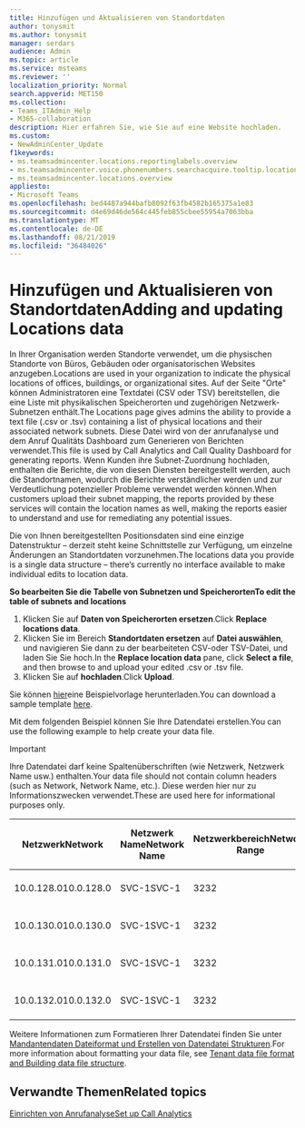 ```yaml
---
title: Hinzufügen und Aktualisieren von Standortdaten
author: tonysmit
ms.author: tonysmit
manager: serdars
audience: Admin
ms.topic: article
ms.service: msteams
ms.reviewer: ''
localization_priority: Normal
search.appverid: MET150
ms.collection:
- Teams_ITAdmin_Help
- M365-collaboration
description: Hier erfahren Sie, wie Sie auf eine Website hochladen.
ms.custom:
- NewAdminCenter_Update
f1keywords:
- ms.teamsadmincenter.locations.reportinglabels.overview
- ms.teamsadmincenter.voice.phonenumbers.searchacquire.tooltip.location
- ms.teamsadmincenter.locations.overview
appliesto:
- Microsoft Teams
ms.openlocfilehash: bed4487a944bafb8092f63fb4582b165375a1e83
ms.sourcegitcommit: d4e69d46de564c445feb855cbee55954a7063bba
ms.translationtype: MT
ms.contentlocale: de-DE
ms.lasthandoff: 08/21/2019
ms.locfileid: "36484026"
---
```

<a name="adding-and-updating-locations-data"></a><span data-ttu-id="a30e3-103">Hinzufügen und Aktualisieren von Standortdaten</span><span class="sxs-lookup"><span data-stu-id="a30e3-103">Adding and updating Locations data</span></span>
============================

<span data-ttu-id="a30e3-104">In Ihrer Organisation werden Standorte verwendet, um die physischen Standorte von Büros, Gebäuden oder organisatorischen Websites anzugeben.</span><span class="sxs-lookup"><span data-stu-id="a30e3-104">Locations are used in your organization to indicate the physical locations of offices, buildings, or organizational sites.</span></span> <span data-ttu-id="a30e3-105">Auf der Seite "Orte" können Administratoren eine Textdatei (CSV oder TSV) bereitstellen, die eine Liste mit physikalischen Speicherorten und zugehörigen Netzwerk-Subnetzen enthält.</span><span class="sxs-lookup"><span data-stu-id="a30e3-105">The Locations page gives admins the ability to provide a text file (.csv or .tsv) containing a list of physical locations and their associated network subnets.</span></span> <span data-ttu-id="a30e3-106">Diese Datei wird von der anrufanalyse und dem Anruf Qualitäts Dashboard zum Generieren von Berichten verwendet.</span><span class="sxs-lookup"><span data-stu-id="a30e3-106">This file is used by Call Analytics and Call Quality Dashboard for generating reports.</span></span> <span data-ttu-id="a30e3-107">Wenn Kunden ihre Subnet-Zuordnung hochladen, enthalten die Berichte, die von diesen Diensten bereitgestellt werden, auch die Standortnamen, wodurch die Berichte verständlicher werden und zur Verdeutlichung potenzieller Probleme verwendet werden können.</span><span class="sxs-lookup"><span data-stu-id="a30e3-107">When customers upload their subnet mapping, the reports provided by these services will contain the location names as well, making the reports easier to understand and use for remediating any potential issues.</span></span>

<span data-ttu-id="a30e3-108">Die von Ihnen bereitgestellten Positionsdaten sind eine einzige Datenstruktur – derzeit steht keine Schnittstelle zur Verfügung, um einzelne Änderungen an Standortdaten vorzunehmen.</span><span class="sxs-lookup"><span data-stu-id="a30e3-108">The locations data you provide is a single data structure – there’s currently no interface available to make individual edits to location data.</span></span> 

<span data-ttu-id="a30e3-109">**So bearbeiten Sie die Tabelle von Subnetzen und Speicherorten**</span><span class="sxs-lookup"><span data-stu-id="a30e3-109">**To edit the table of subnets and locations**</span></span>

1. <span data-ttu-id="a30e3-110">Klicken Sie auf **Daten von Speicherorten ersetzen**.</span><span class="sxs-lookup"><span data-stu-id="a30e3-110">Click **Replace locations data**.</span></span>
2. <span data-ttu-id="a30e3-111">Klicken Sie im Bereich **Standortdaten ersetzen** auf **Datei auswählen**, und navigieren Sie dann zu der bearbeiteten CSV-oder TSV-Datei, und laden Sie Sie hoch.</span><span class="sxs-lookup"><span data-stu-id="a30e3-111">In the **Replace location data** pane, click **Select a file**, and then browse to and upload your edited .csv or .tsv file.</span></span> 
3. <span data-ttu-id="a30e3-112">Klicken Sie auf **hochladen**.</span><span class="sxs-lookup"><span data-stu-id="a30e3-112">Click **Upload**.</span></span> 


<span data-ttu-id="a30e3-113">Sie können [hier](https://github.com/MicrosoftDocs/OfficeDocs-SkypeForBusiness/blob/live/Teams/downloads/locations-template.zip?raw=true)eine Beispielvorlage herunterladen.</span><span class="sxs-lookup"><span data-stu-id="a30e3-113">You can download a sample template [here](https://github.com/MicrosoftDocs/OfficeDocs-SkypeForBusiness/blob/live/Teams/downloads/locations-template.zip?raw=true).</span></span>

<span data-ttu-id="a30e3-114">Mit dem folgenden Beispiel können Sie Ihre Datendatei erstellen.</span><span class="sxs-lookup"><span data-stu-id="a30e3-114">You can use the following example to help create your data file.</span></span> 

> [!IMPORTANT]
> <span data-ttu-id="a30e3-115">Ihre Datendatei darf keine Spaltenüberschriften (wie Netzwerk, Netzwerk Name usw.) enthalten.</span><span class="sxs-lookup"><span data-stu-id="a30e3-115">Your data file should not contain column headers (such as Network, Network Name, etc.).</span></span> <span data-ttu-id="a30e3-116">Diese werden hier nur zu Informationszwecken verwendet.</span><span class="sxs-lookup"><span data-stu-id="a30e3-116">These are used here for informational purposes only.</span></span> </br>

|<span data-ttu-id="a30e3-117">Netzwerk</span><span class="sxs-lookup"><span data-stu-id="a30e3-117">Network</span></span>|<span data-ttu-id="a30e3-118">Netzwerk Name</span><span class="sxs-lookup"><span data-stu-id="a30e3-118">Network Name</span></span>|<span data-ttu-id="a30e3-119">Netzwerkbereich</span><span class="sxs-lookup"><span data-stu-id="a30e3-119">Network Range</span></span>|<span data-ttu-id="a30e3-120">Gebäude Name</span><span class="sxs-lookup"><span data-stu-id="a30e3-120">Building Name</span></span>|<span data-ttu-id="a30e3-121">Besitzertyp</span><span class="sxs-lookup"><span data-stu-id="a30e3-121">Ownership Type</span></span>|<span data-ttu-id="a30e3-122">Gebäudetyp</span><span class="sxs-lookup"><span data-stu-id="a30e3-122">Building Type</span></span>|<span data-ttu-id="a30e3-123">Gebäude-Office-Typ</span><span class="sxs-lookup"><span data-stu-id="a30e3-123">Building Office Type</span></span>|<span data-ttu-id="a30e3-124">Ort</span><span class="sxs-lookup"><span data-stu-id="a30e3-124">City</span></span>|<span data-ttu-id="a30e3-125">PLZ</span><span class="sxs-lookup"><span data-stu-id="a30e3-125">Zip Code</span></span>|<span data-ttu-id="a30e3-126">Land</span><span class="sxs-lookup"><span data-stu-id="a30e3-126">Country</span></span>|<span data-ttu-id="a30e3-127">Bundesland</span><span class="sxs-lookup"><span data-stu-id="a30e3-127">State</span></span>|<span data-ttu-id="a30e3-128">Region</span><span class="sxs-lookup"><span data-stu-id="a30e3-128">Region</span></span>|<span data-ttu-id="a30e3-129">In Corp</span><span class="sxs-lookup"><span data-stu-id="a30e3-129">Inside Corp</span></span>|<span data-ttu-id="a30e3-130">Express Route</span><span class="sxs-lookup"><span data-stu-id="a30e3-130">Express Route</span></span>|
|-|-|-|-|-|-|-|-|-|-|-|-|-|-|
|<span data-ttu-id="a30e3-131">10.0.128.0</span><span class="sxs-lookup"><span data-stu-id="a30e3-131">10.0.128.0</span></span> |<span data-ttu-id="a30e3-132">SVC-1</span><span class="sxs-lookup"><span data-stu-id="a30e3-132">SVC-1</span></span>|<span data-ttu-id="a30e3-133">32</span><span class="sxs-lookup"><span data-stu-id="a30e3-133">32</span></span>|<span data-ttu-id="a30e3-134">USCAMTV001</span><span class="sxs-lookup"><span data-stu-id="a30e3-134">USCAMTV001</span></span>|<span data-ttu-id="a30e3-135">Contoso vermietet Re&F</span><span class="sxs-lookup"><span data-stu-id="a30e3-135">Contoso Leased RE&F</span></span>|<span data-ttu-id="a30e3-136">Office</span><span class="sxs-lookup"><span data-stu-id="a30e3-136">Office</span></span>|<span data-ttu-id="a30e3-137">Re&F</span><span class="sxs-lookup"><span data-stu-id="a30e3-137">RE&F</span></span>|<span data-ttu-id="a30e3-138">Gebirgs Ansicht</span><span class="sxs-lookup"><span data-stu-id="a30e3-138">Mountain View</span></span>|<span data-ttu-id="a30e3-139">94043</span><span class="sxs-lookup"><span data-stu-id="a30e3-139">94043</span></span>|<span data-ttu-id="a30e3-140">USA</span><span class="sxs-lookup"><span data-stu-id="a30e3-140">US</span></span>|<span data-ttu-id="a30e3-141">CA</span><span class="sxs-lookup"><span data-stu-id="a30e3-141">CA</span></span>|<span data-ttu-id="a30e3-142">USA</span><span class="sxs-lookup"><span data-stu-id="a30e3-142">US</span></span>|<span data-ttu-id="a30e3-143">1</span><span class="sxs-lookup"><span data-stu-id="a30e3-143">1</span></span>|<span data-ttu-id="a30e3-144">1</span><span class="sxs-lookup"><span data-stu-id="a30e3-144">1</span></span>|
|<span data-ttu-id="a30e3-145">10.0.130.0</span><span class="sxs-lookup"><span data-stu-id="a30e3-145">10.0.130.0</span></span> |<span data-ttu-id="a30e3-146">SVC-1</span><span class="sxs-lookup"><span data-stu-id="a30e3-146">SVC-1</span></span>|<span data-ttu-id="a30e3-147">32</span><span class="sxs-lookup"><span data-stu-id="a30e3-147">32</span></span>|<span data-ttu-id="a30e3-148">USCAMTV001</span><span class="sxs-lookup"><span data-stu-id="a30e3-148">USCAMTV001</span></span>|<span data-ttu-id="a30e3-149">Contoso vermietet Re&F</span><span class="sxs-lookup"><span data-stu-id="a30e3-149">Contoso Leased RE&F</span></span>|<span data-ttu-id="a30e3-150">Office</span><span class="sxs-lookup"><span data-stu-id="a30e3-150">Office</span></span>|<span data-ttu-id="a30e3-151">Re&F</span><span class="sxs-lookup"><span data-stu-id="a30e3-151">RE&F</span></span>|<span data-ttu-id="a30e3-152">Gebirgs Ansicht</span><span class="sxs-lookup"><span data-stu-id="a30e3-152">Mountain View</span></span>|<span data-ttu-id="a30e3-153">94043</span><span class="sxs-lookup"><span data-stu-id="a30e3-153">94043</span></span>|<span data-ttu-id="a30e3-154">USA</span><span class="sxs-lookup"><span data-stu-id="a30e3-154">US</span></span>|<span data-ttu-id="a30e3-155">CA</span><span class="sxs-lookup"><span data-stu-id="a30e3-155">CA</span></span>|<span data-ttu-id="a30e3-156">USA</span><span class="sxs-lookup"><span data-stu-id="a30e3-156">US</span></span>|<span data-ttu-id="a30e3-157">1</span><span class="sxs-lookup"><span data-stu-id="a30e3-157">1</span></span>|<span data-ttu-id="a30e3-158">1</span><span class="sxs-lookup"><span data-stu-id="a30e3-158">1</span></span>|
|<span data-ttu-id="a30e3-159">10.0.131.0</span><span class="sxs-lookup"><span data-stu-id="a30e3-159">10.0.131.0</span></span> |<span data-ttu-id="a30e3-160">SVC-1</span><span class="sxs-lookup"><span data-stu-id="a30e3-160">SVC-1</span></span>|<span data-ttu-id="a30e3-161">32</span><span class="sxs-lookup"><span data-stu-id="a30e3-161">32</span></span>|<span data-ttu-id="a30e3-162">USCAMTV001</span><span class="sxs-lookup"><span data-stu-id="a30e3-162">USCAMTV001</span></span>|<span data-ttu-id="a30e3-163">Contoso vermietet Re&F</span><span class="sxs-lookup"><span data-stu-id="a30e3-163">Contoso Leased RE&F</span></span>|<span data-ttu-id="a30e3-164">Office</span><span class="sxs-lookup"><span data-stu-id="a30e3-164">Office</span></span>|<span data-ttu-id="a30e3-165">Re&F</span><span class="sxs-lookup"><span data-stu-id="a30e3-165">RE&F</span></span>|<span data-ttu-id="a30e3-166">Gebirgs Ansicht</span><span class="sxs-lookup"><span data-stu-id="a30e3-166">Mountain View</span></span>|<span data-ttu-id="a30e3-167">94043</span><span class="sxs-lookup"><span data-stu-id="a30e3-167">94043</span></span>|<span data-ttu-id="a30e3-168">USA</span><span class="sxs-lookup"><span data-stu-id="a30e3-168">US</span></span>|<span data-ttu-id="a30e3-169">CA</span><span class="sxs-lookup"><span data-stu-id="a30e3-169">CA</span></span>|<span data-ttu-id="a30e3-170">USA</span><span class="sxs-lookup"><span data-stu-id="a30e3-170">US</span></span>|<span data-ttu-id="a30e3-171">1</span><span class="sxs-lookup"><span data-stu-id="a30e3-171">1</span></span>|<span data-ttu-id="a30e3-172">1</span><span class="sxs-lookup"><span data-stu-id="a30e3-172">1</span></span>|
|<span data-ttu-id="a30e3-173">10.0.132.0</span><span class="sxs-lookup"><span data-stu-id="a30e3-173">10.0.132.0</span></span> |<span data-ttu-id="a30e3-174">SVC-1</span><span class="sxs-lookup"><span data-stu-id="a30e3-174">SVC-1</span></span>|<span data-ttu-id="a30e3-175">32</span><span class="sxs-lookup"><span data-stu-id="a30e3-175">32</span></span>|<span data-ttu-id="a30e3-176">USCAMTV001</span><span class="sxs-lookup"><span data-stu-id="a30e3-176">USCAMTV001</span></span>|<span data-ttu-id="a30e3-177">Contoso vermietet Re&F</span><span class="sxs-lookup"><span data-stu-id="a30e3-177">Contoso Leased RE&F</span></span>|<span data-ttu-id="a30e3-178">Office</span><span class="sxs-lookup"><span data-stu-id="a30e3-178">Office</span></span>|<span data-ttu-id="a30e3-179">Re&F</span><span class="sxs-lookup"><span data-stu-id="a30e3-179">RE&F</span></span>|<span data-ttu-id="a30e3-180">Gebirgs Ansicht</span><span class="sxs-lookup"><span data-stu-id="a30e3-180">Mountain View</span></span>|<span data-ttu-id="a30e3-181">94043</span><span class="sxs-lookup"><span data-stu-id="a30e3-181">94043</span></span>|<span data-ttu-id="a30e3-182">USA</span><span class="sxs-lookup"><span data-stu-id="a30e3-182">US</span></span>|<span data-ttu-id="a30e3-183">CA</span><span class="sxs-lookup"><span data-stu-id="a30e3-183">CA</span></span>|<span data-ttu-id="a30e3-184">USA</span><span class="sxs-lookup"><span data-stu-id="a30e3-184">US</span></span>|<span data-ttu-id="a30e3-185">1</span><span class="sxs-lookup"><span data-stu-id="a30e3-185">1</span></span>|<span data-ttu-id="a30e3-186">1</span><span class="sxs-lookup"><span data-stu-id="a30e3-186">1</span></span>|


<span data-ttu-id="a30e3-187">Weitere Informationen zum Formatieren Ihrer Datendatei finden Sie unter [Mandantendaten Dateiformat und Erstellen von Datendatei Strukturen](turning-on-and-using-call-quality-dashboard.md#tenant-data-file-format-and-structure).</span><span class="sxs-lookup"><span data-stu-id="a30e3-187">For more information about formatting your data file, see [Tenant data file format and Building data file structure](turning-on-and-using-call-quality-dashboard.md#tenant-data-file-format-and-structure).</span></span>


## <a name="related-topics"></a><span data-ttu-id="a30e3-188">Verwandte Themen</span><span class="sxs-lookup"><span data-stu-id="a30e3-188">Related topics</span></span>

[<span data-ttu-id="a30e3-189">Einrichten von Anrufanalyse</span><span class="sxs-lookup"><span data-stu-id="a30e3-189">Set up Call Analytics</span></span>](set-up-call-analytics.md)
